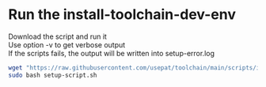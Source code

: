 # Run the install-toolchain-dev-env

Download the script and run it<br>
Use option -v to get verbose output<br>
If the scripts fails, the output will be written into setup-error.log

```bash
wget "https://raw.githubusercontent.com/usepat/toolchain/main/scripts/install-toolchain-dev-env.sh" -O setup-script.sh
sudo bash setup-script.sh
```
